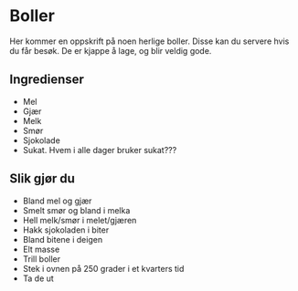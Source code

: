 # Boller

Her kommer en oppskrift på noen herlige boller. Disse kan du servere hvis du får besøk. De er kjappe å lage, og blir veldig gode.

## Ingredienser

- Mel
- Gjær
- Melk
- Smør
- Sjokolade
- Sukat. Hvem i alle dager bruker sukat???

## Slik gjør du

- Bland mel og gjær
- Smelt smør og bland i melka
- Hell melk/smør i melet/gjæren
- Hakk sjokoladen i biter
- Bland bitene i deigen
- Elt masse
- Trill boller
- Stek i ovnen på 250 grader i et kvarters tid
- Ta de ut